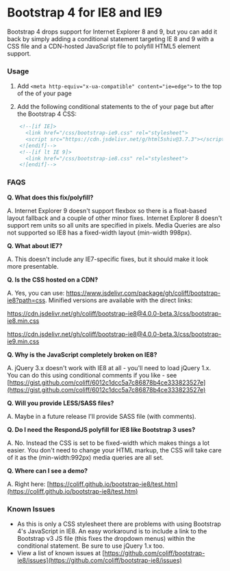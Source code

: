 # Bootstrap 4 for IE8 and IE9

Bootstrap 4 drops support for Internet Explorer 8 and 9, but you can add it back by simply adding a conditional statement targeting IE 8 and 9 with a CSS file and a CDN-hosted JavaScript file to polyfill HTML5 element support.

### Usage

1. Add `<meta http-equiv="x-ua-compatible" content="ie=edge">` to the top of the <head> of your page

2. Add the following conditional statements to the <head> of your page but after the Bootstrap 4 CSS:

```html
    <!--[if IE]>
      <link href="/css/bootstrap-ie9.css" rel="stylesheet">
      <script src="https://cdn.jsdelivr.net/g/html5shiv@3.7.3"></script>
    <![endif]-->
    <!--[if lt IE 9]>
	  <link href="/css/bootstrap-ie8.css" rel="stylesheet">
    <![endif]-->
```


### FAQS

**Q. What does this fix/polyfill?**

A. Internet Explorer 9 doesn't support flexbox so there is a float-based layout fallback and a couple of other minor fixes. Internet Explorer 8 doesn't support rem units so all units are specified in pixels. Media Queries are also not supported so IE8 has a fixed-width layout (min-width 998px).

**Q. What about IE7?**

A. This doesn't include any IE7-specific fixes, but it should make it look more presentable. 

**Q. Is the CSS hosted on a CDN?**

A. Yes, you can use: https://www.jsdelivr.com/package/gh/coliff/bootstrap-ie8?path=css.
   Minified versions are available with the direct links:
   
   https://cdn.jsdelivr.net/gh/coliff/bootstrap-ie8@4.0.0-beta.3/css/bootstrap-ie8.min.css
   
   https://cdn.jsdelivr.net/gh/coliff/bootstrap-ie8@4.0.0-beta.3/css/bootstrap-ie9.min.css

**Q. Why is the JavaScript completely broken on IE8?**

A. jQuery 3.x doesn't work with IE8 at all - you'll need to load jQuery 1.x. You can do this using conditional comments if you like - see [https://gist.github.com/coliff/6012c1dcc5a7c86878b4ce333823527e](https://gist.github.com/coliff/6012c1dcc5a7c86878b4ce333823527e)

**Q. Will you provide LESS/SASS files?**

A. Maybe in a future release I'll provide SASS file (with comments).

**Q. Do I need the RespondJS polyfill for IE8 like Bootstrap 3 uses?**

A. No. Instead the CSS is set to be fixed-width which makes things a lot easier. You don't need to change your HTML markup, the CSS will take care of it as the (min-width:992px) media queries are all set.

**Q. Where can I see a demo?**

A. Right here: [https://coliff.github.io/bootstrap-ie8/test.htm](https://coliff.github.io/bootstrap-ie8/test.htm)

### Known Issues

- As this is only a CSS stylesheet there are problems with using Bootstrap 4's JavaScript in IE8. An easy workaround is to include a link to the Bootstrap v3 JS file (this fixes the dropdown menus) within the conditional statement. Be sure to use jQuery 1.x too.
- View a list of known issues at [https://github.com/coliff/bootstrap-ie8/issues](https://github.com/coliff/bootstrap-ie8/issues)
